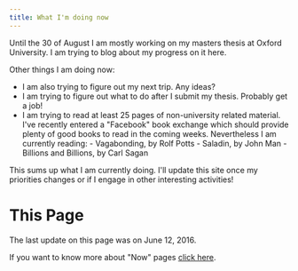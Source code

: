 ```yaml
---
title: What I'm doing now
---
```

Until the 30 of August I am mostly working on my masters thesis at Oxford
University. I am trying to blog about my progress on it here.


Other things I am doing now:

* I am also trying to figure out my next trip. Any ideas?
* I am trying to figure out what to do after I submit my thesis. Probably get a
job!
* I am trying to read at least 25 pages of non-university related material.
  I've recently entered a "Facebook" book exchange which should provide plenty
  of good books to read in the coming weeks. Nevertheless I am currently
  reading:
      - Vagabonding, by Rolf Potts
      - Saladin, by John Man
      - Billions and Billions, by Carl Sagan

This sums up what I am currently doing. I'll update this site once my priorities
changes or if I engage in other interesting activities!


# This Page
The last update on this page was on  June 12, 2016.

If you want to know more about "Now" pages [click here](http://nownownow.com/about).
